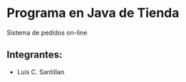 <h1>Programa en Java de Tienda</h1>
<p>Sistema de pedidos on-line</p>
<h2>Integrantes:</h2>
<ul>
  <li>Luis C. Santillan</li>
</ul>
